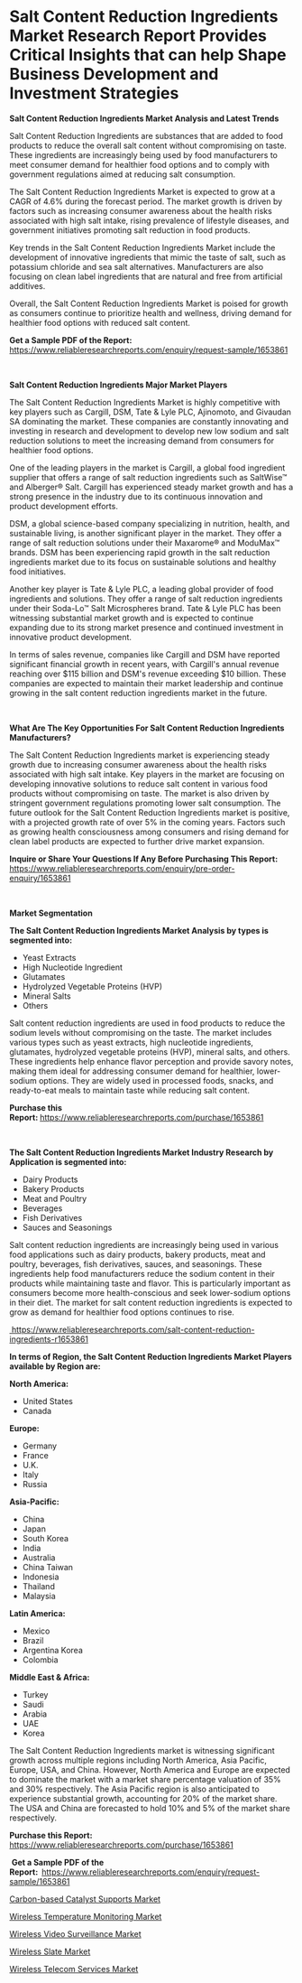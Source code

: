 <p><h1>Salt Content Reduction Ingredients Market Research Report Provides Critical Insights that can help Shape Business Development and Investment Strategies</h1></p><p><strong>Salt Content Reduction Ingredients Market Analysis and Latest Trends</strong></p>
<p><p>Salt Content Reduction Ingredients are substances that are added to food products to reduce the overall salt content without compromising on taste. These ingredients are increasingly being used by food manufacturers to meet consumer demand for healthier food options and to comply with government regulations aimed at reducing salt consumption.</p><p>The Salt Content Reduction Ingredients Market is expected to grow at a CAGR of 4.6% during the forecast period. The market growth is driven by factors such as increasing consumer awareness about the health risks associated with high salt intake, rising prevalence of lifestyle diseases, and government initiatives promoting salt reduction in food products.</p><p>Key trends in the Salt Content Reduction Ingredients Market include the development of innovative ingredients that mimic the taste of salt, such as potassium chloride and sea salt alternatives. Manufacturers are also focusing on clean label ingredients that are natural and free from artificial additives.</p><p>Overall, the Salt Content Reduction Ingredients Market is poised for growth as consumers continue to prioritize health and wellness, driving demand for healthier food options with reduced salt content.</p></p>
<p><strong>Get a Sample PDF of the Report:&nbsp;</strong> <a href="https://www.reliableresearchreports.com/enquiry/request-sample/1653861">https://www.reliableresearchreports.com/enquiry/request-sample/1653861</a></p>
<p>&nbsp;</p>
<p><strong>Salt Content Reduction Ingredients Major Market Players</strong></p>
<p><p>The Salt Content Reduction Ingredients Market is highly competitive with key players such as Cargill, DSM, Tate & Lyle PLC, Ajinomoto, and Givaudan SA dominating the market. These companies are constantly innovating and investing in research and development to develop new low sodium and salt reduction solutions to meet the increasing demand from consumers for healthier food options.</p><p>One of the leading players in the market is Cargill, a global food ingredient supplier that offers a range of salt reduction ingredients such as SaltWise™ and Alberger® Salt. Cargill has experienced steady market growth and has a strong presence in the industry due to its continuous innovation and product development efforts.</p><p>DSM, a global science-based company specializing in nutrition, health, and sustainable living, is another significant player in the market. They offer a range of salt reduction solutions under their Maxarome® and ModuMax™ brands. DSM has been experiencing rapid growth in the salt reduction ingredients market due to its focus on sustainable solutions and healthy food initiatives.</p><p>Another key player is Tate & Lyle PLC, a leading global provider of food ingredients and solutions. They offer a range of salt reduction ingredients under their Soda-Lo™ Salt Microspheres brand. Tate & Lyle PLC has been witnessing substantial market growth and is expected to continue expanding due to its strong market presence and continued investment in innovative product development.</p><p>In terms of sales revenue, companies like Cargill and DSM have reported significant financial growth in recent years, with Cargill's annual revenue reaching over $115 billion and DSM's revenue exceeding $10 billion. These companies are expected to maintain their market leadership and continue growing in the salt content reduction ingredients market in the future.</p></p>
<p>&nbsp;</p>
<p><strong>What Are The Key Opportunities For Salt Content Reduction Ingredients Manufacturers?</strong></p>
<p><p>The Salt Content Reduction Ingredients market is experiencing steady growth due to increasing consumer awareness about the health risks associated with high salt intake. Key players in the market are focusing on developing innovative solutions to reduce salt content in various food products without compromising on taste. The market is also driven by stringent government regulations promoting lower salt consumption. The future outlook for the Salt Content Reduction Ingredients market is positive, with a projected growth rate of over 5% in the coming years. Factors such as growing health consciousness among consumers and rising demand for clean label products are expected to further drive market expansion.</p></p>
<p><strong>Inquire or Share Your Questions If Any Before Purchasing This Report:</strong> <a href="https://www.reliableresearchreports.com/enquiry/pre-order-enquiry/1653861">https://www.reliableresearchreports.com/enquiry/pre-order-enquiry/1653861</a></p>
<p>&nbsp;</p>
<p><strong>Market Segmentation</strong></p>
<p><strong>The Salt Content Reduction Ingredients Market Analysis by types is segmented into:</strong></p>
<p><ul><li>Yeast Extracts</li><li>High Nucleotide Ingredient</li><li>Glutamates</li><li>Hydrolyzed Vegetable Proteins (HVP)</li><li>Mineral Salts</li><li>Others</li></ul></p>
<p><p>Salt content reduction ingredients are used in food products to reduce the sodium levels without compromising on the taste. The market includes various types such as yeast extracts, high nucleotide ingredients, glutamates, hydrolyzed vegetable proteins (HVP), mineral salts, and others. These ingredients help enhance flavor perception and provide savory notes, making them ideal for addressing consumer demand for healthier, lower-sodium options. They are widely used in processed foods, snacks, and ready-to-eat meals to maintain taste while reducing salt content.</p></p>
<p><strong>Purchase this Report:&nbsp;</strong><a href="https://www.reliableresearchreports.com/purchase/1653861">https://www.reliableresearchreports.com/purchase/1653861</a></p>
<p>&nbsp;</p>
<p><strong>The Salt Content Reduction Ingredients Market Industry Research by Application is segmented into:</strong></p>
<p><ul><li>Dairy Products</li><li>Bakery Products</li><li>Meat and Poultry</li><li>Beverages</li><li>Fish Derivatives</li><li>Sauces and Seasonings</li></ul></p>
<p><p>Salt content reduction ingredients are increasingly being used in various food applications such as dairy products, bakery products, meat and poultry, beverages, fish derivatives, sauces, and seasonings. These ingredients help food manufacturers reduce the sodium content in their products while maintaining taste and flavor. This is particularly important as consumers become more health-conscious and seek lower-sodium options in their diet. The market for salt content reduction ingredients is expected to grow as demand for healthier food options continues to rise.</p></p>
<p><a href="https://www.reliableresearchreports.com/salt-content-reduction-ingredients-r1653861">&nbsp;https://www.reliableresearchreports.com/salt-content-reduction-ingredients-r1653861</a></p>
<p><strong>In terms of Region, the Salt Content Reduction Ingredients Market Players available by Region are:</strong></p>
<p>
    <p> <strong> North America: </strong>
        <ul>
            <li>United States</li>
            <li>Canada</li>
        </ul>
        </p> 
    <p> <strong> Europe: </strong>
        <ul>
            <li>Germany</li>
            <li>France</li>
            <li>U.K.</li>
            <li>Italy</li>
            <li>Russia</li>
        </ul>
        </p> 
    <p> <strong> Asia-Pacific: </strong>
        <ul>
            <li>China</li>
            <li>Japan</li>
            <li>South Korea</li>
            <li>India</li>
            <li>Australia</li>
            <li>China Taiwan</li>
            <li>Indonesia</li>
            <li>Thailand</li>
            <li>Malaysia</li>
        </ul>
        </p> 
    <p> <strong> Latin America: </strong>
        <ul>
            <li>Mexico</li>
            <li>Brazil</li>
            <li>Argentina Korea</li>
            <li>Colombia</li>
        </ul>
        </p> 
    <p> <strong> Middle East & Africa: </strong>
        <ul>
            <li>Turkey</li>
            <li>Saudi</li>
            <li>Arabia</li>
            <li>UAE</li>
            <li>Korea</li>
        </ul>
    </p>
    </p>
<p><p>The Salt Content Reduction Ingredients market is witnessing significant growth across multiple regions including North America, Asia Pacific, Europe, USA, and China. However, North America and Europe are expected to dominate the market with a market share percentage valuation of 35% and 30% respectively. The Asia Pacific region is also anticipated to experience substantial growth, accounting for 20% of the market share. The USA and China are forecasted to hold 10% and 5% of the market share respectively.</p></p>
<p><strong>Purchase this Report: </strong><a href="https://www.reliableresearchreports.com/purchase/1653861">https://www.reliableresearchreports.com/purchase/1653861</a></p>
<p>&nbsp;<strong>Get a Sample PDF of the Report:&nbsp;&nbsp;</strong><a href="https://www.reliableresearchreports.com/enquiry/request-sample/1653861">https://www.reliableresearchreports.com/enquiry/request-sample/1653861</a></p>
<p><strong></strong></p>
<p><p><a href="https://www.linkedin.com/pulse/carbon-based-catalyst-supports-market-size-share-trends-eqw2e?trackingId=X8ugwWQFQaeNfwJuxt5agw%3D%3D">Carbon-based Catalyst Supports Market</a></p><p><a href="https://github.com/nathandecarvalho/Market-Research-Report-List-4/blob/main/wireless-temperature-monitoring-market.md">Wireless Temperature Monitoring Market</a></p><p><a href="https://github.com/JosephWillisbXXgf/Market-Research-Report-List-1/blob/main/wireless-video-surveillance-market.md">Wireless Video Surveillance Market</a></p><p><a href="https://github.com/gdfhhhj/Market-Research-Report-List-6/blob/main/wireless-slate-market.md">Wireless Slate Market</a></p><p><a href="https://github.com/julyju69/Market-Research-Report-List-4/blob/main/wireless-telecom-services-market.md">Wireless Telecom Services Market</a></p></p>